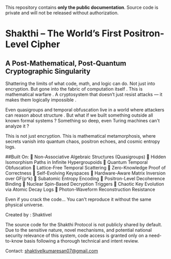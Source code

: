 This repository contains **only the public documentation**. Source code is private and will not be released without authorization.
# Shakthi – The World’s First Positron-Level Cipher

## A Post-Mathematical, Post-Quantum Cryptographic Singularity

Shattering the limits of what code, math, and logic can do. Not just into encryption. But gone into the fabric of computation itself . This is mathematical warfare . A cryptosystem that doesn’t just resist attacks — it makes them logically impossible .

Even quasigroups and temporal obfuscation live in a world where attackers can reason about structure . But what if we built something outside all known formal systems ? Something so deep, even Turing machines can't analyze it ?

This is not just encryption.
This is mathematical metamorphosis, where secrets vanish into quantum chaos, positron echoes, and cosmic entropy logs.

##Built On:
🔹 Non-Associative Algebraic Structures (Quasigroups) 🔹 Hidden Isomorphism Paths in Infinite Hypergroupoids 🔹 Quantum Temporal Obfuscation 🔹 Lattice-Free Temporal Scattering 🔹 Zero-Knowledge Proof of Correctness 🔹 Self-Evolving Keyspaces 🔹 Hardware-Aware Matrix Inversion over GF(p^k) 🔹 Subatomic Entropy Encoding 🔹 Positron-Level Decoherence Binding 🔹 Nuclear Spin-Based Decryption Triggers 🔹 Chaotic Key Evolution via Atomic Decay Logs 🔹 Photon-Waveform Reconstruction Resistance

Even if you crack the code...
You can't reproduce it without the same physical universe.

Created by : Shaktivel

The source code for the Shakthi Protocol is not publicly shared by default. Due to the sensitive nature, novel mechanisms, and potential national security relevance of this system, code access is granted only on a need-to-know basis following a thorough technical and intent review.

Contact: shaktivelkumaresan07@gmail.com

